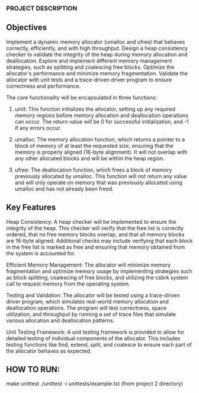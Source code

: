 ### PROJECT DESCRIPTION

## Objectives
Implement a dynamic memory allocator (umalloc and ufree) that behaves correctly, efficiently, and with high throughput.
Design a heap consistency checker to validate the integrity of the heap during memory allocation and deallocation.
Explore and implement different memory management strategies, such as splitting and coalescing free blocks.
Optimize the allocator's performance and minimize memory fragmentation.
Validate the allocator with unit tests and a trace-driven driver program to ensure correctness and performance.

The core functionality will be encapsulated in three functions:

1. uinit: This function initializes the allocator, setting up any required memory regions before memory allocation and deallocation operations can occur. The return value will be 0 for successful initialization, and -1 if any errors occur.

2. umalloc: The memory allocation function, which returns a pointer to a block of memory of at least the requested size, ensuring that the memory is properly aligned (16-byte alignment). It will not overlap with any other allocated blocks and will be within the heap region.

3. ufree: The deallocation function, which frees a block of memory previously allocated by umalloc. This function will not return any value and will only operate on memory that was previously allocated using umalloc and has not already been freed.

## Key Features
Heap Consistency: A heap checker will be implemented to ensure the integrity of the heap. This checker will verify that the free list is correctly ordered, that no free memory blocks overlap, and that all memory blocks are 16-byte aligned. Additional checks may include verifying that each block in the free list is marked as free and ensuring that memory obtained from the system is accounted for.

Efficient Memory Management: The allocator will minimize memory fragmentation and optimize memory usage by implementing strategies such as block splitting, coalescing of free blocks, and utilizing the csbrk system call to request memory from the operating system.

Testing and Validation: The allocator will be tested using a trace-driven driver program, which simulates real-world memory allocation and deallocation operations. The program will test correctness, space utilization, and throughput by running a set of trace files that simulate various allocation and deallocation patterns.

Unit Testing Framework: A unit testing framework is provided to allow for detailed testing of individual components of the allocator. This includes testing functions like find, extend, split, and coalesce to ensure each part of the allocator behaves as expected.

## HOW TO RUN:
make unittest
./unittest -i unittests/example.txt (from project 2 directory)

